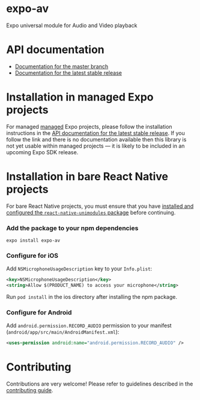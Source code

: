 # expo-av

Expo universal module for Audio and Video playback

# API documentation

- [Documentation for the master branch](https://github.com/expo/expo/blob/master/docs/pages/versions/unversioned/sdk/av.md)
- [Documentation for the latest stable release](https://docs.expo.io/versions/latest/sdk/av/)

# Installation in managed Expo projects

For managed [managed](https://docs.expo.io/versions/latest/introduction/managed-vs-bare/) Expo projects, please follow the installation instructions in the [API documentation for the latest stable release](#api-documentation). If you follow the link and there is no documentation available then this library is not yet usable within managed projects &mdash; it is likely to be included in an upcoming Expo SDK release.

# Installation in bare React Native projects

For bare React Native projects, you must ensure that you have [installed and configured the `react-native-unimodules` package](https://github.com/unimodules/react-native-unimodules) before continuing.

### Add the package to your npm dependencies

```
expo install expo-av
```

### Configure for iOS

Add `NSMicrophoneUsageDescription` key to your `Info.plist`:

```xml
<key>NSMicrophoneUsageDescription</key>
<string>Allow $(PRODUCT_NAME) to access your microphone</string>
```

Run `pod install` in the ios directory after installing the npm package.

### Configure for Android

Add `android.permission.RECORD_AUDIO` permission to your manifest (`android/app/src/main/AndroidManifest.xml`):

```xml
<uses-permission android:name="android.permission.RECORD_AUDIO" />
```

# Contributing

Contributions are very welcome! Please refer to guidelines described in the [contributing guide](https://github.com/expo/expo#contributing).
